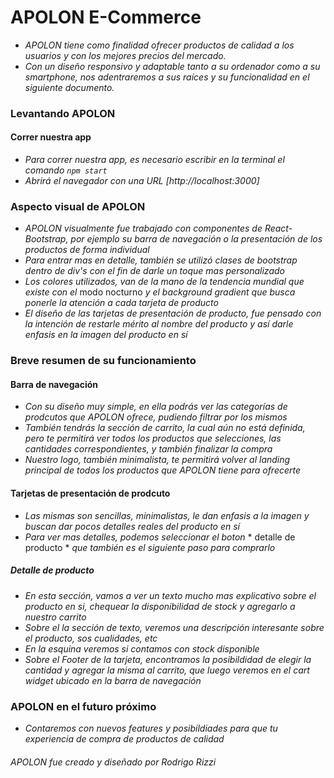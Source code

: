 # APOLON E-Commerce #

 -  *APOLON tiene como finalidad ofrecer productos de calidad a los usuarios y con los mejores precios del mercado.*
 -  *Con un diseño responsivo y adaptable tanto a su ordenador como a su smartphone, nos adentraremos a sus raíces y su funcionalidad en el siguiente documento.* 

### Levantando APOLON ###

#### Correr nuestra app ####

-  *Para correr nuestra app, es necesario escribir en la terminal el comando `npm start`*
-  *Abrirá el navegador con una URL [http://localhost:3000]*



### Aspecto visual de APOLON ###

- *APOLON visualmente fue trabajado con componentes de React-Bootstrap, por ejemplo su barra de navegación o la presentación de los productos de forma individual*
- *Para entrar mas en detalle, también se utilizó clases de bootstrap dentro de div's con el fin de darle un toque mas personalizado*
- *Los colores utilizados, van de la mano de la tendencia mundial que existe con el* modo nocturno *y el background gradient que busca ponerle la atención a cada tarjeta de producto*
- *El diseño de las tarjetas de presentación de producto, fue pensado con la intención de restarle mérito al nombre del producto y así darle enfasis en la imagen del producto en sí*



### Breve resumen de su funcionamiento ###

#### Barra de navegación ####

- *Con su diseño muy simple, en ella podrás ver las categorías de prodcutos que APOLON ofrece, pudiendo filtrar por los mismos*
- *También tendrás la sección de carrito, la cual aún no está definida, pero te permitirá ver todos los productos que selecciones, las cantidades correspondientes, y también finalizar la compra*
- *Nuestro logo, también minimalista, te permitirá volver al landing principal de todos los productos que APOLON tiene para ofrecerte*


#### Tarjetas de presentación de prodcuto ####

- *Las mismas son sencillas, minimalistas, le dan enfasis a la imagen y buscan dar pocos detalles reales del producto en sí*
- *Para ver mas detalles, podemos seleccionar el boton* * detalle de producto * *que también es el siguiente paso para comprarlo*

##### Detalle de producto #####

- *En esta sección, vamos a ver un texto mucho mas explicativo sobre el producto en si, chequear la disponibilidad de stock y agregarlo a nuestro carrito*
- *Sobre el la sección de texto, veremos una descripción interesante sobre el producto, sos cualidades, etc*
- *En la esquina veremos si contamos con stock disponible*
- *Sobre el Footer de la tarjeta, encontramos la posibildidad de elegir la cantidad y agregar la misma al carrito, que luego veremos en el cart widget ubicado en la barra de navegación*


### APOLON en el futuro próximo ###

- *Contaremos con nuevos features y posibildiades para que tu experiencia de compra de productos de calidad*

###### APOLON fue creado y diseñado por Rodrigo Rizzi ######
